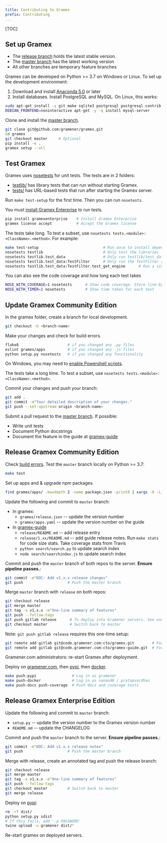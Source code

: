 ```yaml
---
title: Contributing to Gramex
prefix: Contributing
...
```


[TOC]

## Set up Gramex

- The [release branch](http://github.com/gramener/gramex/tree/release/)
  holds the latest stable version.
- The [master branch](http://github.com/gramener/gramex/tree/master/) has the
  latest working version
- All other branches are temporary feature branches

Gramex can be developed on Python >= 3.7 on Windows or Linux.
To set up the development environment:

1. Download and install [Anaconda 5.0](http://continuum.io/downloads) or later
2. Install databases. Install PostgreSQL and MySQL. On Linux, this works:

```bash
sudo apt-get install -y git make sqlite3 postgresql postgresql-contrib libpq-dev python-dev
DEBIAN_FRONTEND=noninteractive apt-get -y -q install mysql-server
```

Clone and install the [master branch](http://github.com/gramener/gramex/tree/master/).

```bash
git clone git@github.com:gramener/gramex.git
cd gramex
git checkout master     # Optional
pip install -e .
gramex setup --all
```

## Test Gramex

Gramex uses [nosetests](https://nose.readthedocs.io/en/latest/) for unit tests.
The tests are in 2 folders:

- [testlib/](https://github.com/gramener/gramex/tree/release/testlib/)
  has library tests that can run without starting Gramex.
- [tests/](https://github.com/gramener/gramex/tree/release/tests/)
  has URL-based tests that run after starting the Gramex server.

Run `make test-setup` for the first time. Then you can run `nosetests`.

You must [install Gramex Enterprise](../install/#install-gramex-enterprise) to run tests.

```bash
pip install gramexenterprise    # Install Gramex Enterprise
gramex license accept           # Accept the Gramex license
```

The tests take long. To test a subset, use `nosetests tests.<module>:<ClassName>.<method>`. For example:

```bash
make test-setup                             # Run once to install dependencies
nosetests testlib                           # Only test the libraries
nosetests testlib.test_data                 # Only run testlib/test_data.py
nosetests testlib.test_data:TestFilter      # Only run the TestFilter class
nosetests testlib.test_data:TestFilter.test_get_engine      # Run a single method
```

You can also see the code coverage and how long each test takes

```bash
NOSE_WITH_COVERAGE=1 nosetests      # Show code coverage. Store line-by-line results in htmlcov/
NOSE_WITH_TIMER=1 nosetests         # Show time taken for each test
```

## Update Gramex Community Edition

In the gramex folder, create a branch for local development.

```bash
git checkout -b <branch-name>
```

Make your changes and check for build errors.

```bash
flake8                      # if you changed any .py files
eslint gramex/apps          # if you changed any .js files
python setup.py nosetests   # if you changed any functionality
```

On Windows, you may need to [enable Powershell scripts](http://stackoverflow.com/a/18533754/100904).

The tests take a long time. To test a subset, use `nosetests tests.<module>:<ClassName>.<method>`.

Commit your changes and push your branch:

```bash
git add .
git commit -m"Your detailed description of your changes."
git push --set-upstream origin <branch-name>
```

Submit a pull request to the [master branch](http://github.com/gramener/gramex/tree/master/).
If possible:

- Write unit tests
- Document Python docstrings
- Document the feature in the guide at [gramex-guide][gramex-guide]


## Release Gramex Community Edition

Check [build errors](https://travis-ci.com/gramener/gramex).
Test the `master` branch locally on Python >= 3.7:

```bash
make test
```

Set up apps and & upgrade npm packages.

```bash
find gramex/apps/ -maxdepth 2 -name package.json -print0 | xargs -0 -L1 yarn upgrade
```

Update the following and commit to `master` branch:

- In gramex:
    - `gramex/release.json` -- update the version number
    - `gramex/apps.yaml` -- update the version number on the guide
- In [gramex-guide][gramex-guide]
    - `release/README.md` -- add release entry
    - `release/1.xx/README.md` -- add guide release notes. Run `make stats` for code size stats. Take coverage stats from Travis
    - `python search/search.py` to update search index
    - `node search/searchindex.js` to update search index

Commit and push the `master` branch of both repos to the server.
**Ensure pipeline passes.**:

```bash
git commit -m"DOC: Add v1.x.x release changes"
git push                    # Push the master branch
```

Merge `master` branch with `release` on both repos:

```bash
git checkout release
git merge master
git tag -a v1.x.x -m"One-line summary of features"
git push --follow-tags
git push gitlab release      # To deploy into Gramener servers. See one-time setup below
git checkout master          # Switch back to master
```

Note: `git push gitlab release` requires this one-time setup:

```bash
git remote add gitlab git@code.gramener.com:cto/gramex.git        # For Gramex
git remote add gitlab git@code.gramener.com:cto/gramex-guide.git  # For Guide
```

Gramener.com administrators: re-start Gramex after deployment.

Deploy on [gramener.com](https://gramener.com/gramex-update/),
then [pypi](https://pypi.python.org/pypi/gramex),
then [docker](https://hub.docker.com/r/gramener/gramex/).

```bash
make push-pypi                # Log in as gramener
make push-docker              # Log in as sanand0 / pratapvardhan
make push-docs push-coverage  # Push docs and coverage tests
```

## Release Gramex Enterprise Edition

Update the following and commit to `master` branch:

- `setup.py` -- update the version number to the Gramex version number
- `README.md` -- update the CHANGELOG

Commit and push the `master` branch to the server. **Ensure pipeline passes.**:

```bash
git commit -m"DOC: Add v1.x.x release notes"
git push                    # Push the master branch
```

Merge with release, create an annotated tag and push the release branch:

```bash
git checkout release
git merge master
git tag -a v1.x.x -m"One-line summary of features"
git push --follow-tags
git checkout master         # Switch back to master
git merge release
```

Deploy on [pypi](https://pypi.python.org/pypi/gramexenterprise):

```bash
rm -rf dist/
python setup.py sdist
# If this fails, add '-p PASSWORD'
twine upload -u gramener dist/*
```
Re-start gramex on deployed servers.

[gramex-guide]: https://github.com/gramener/gramex-guide/
